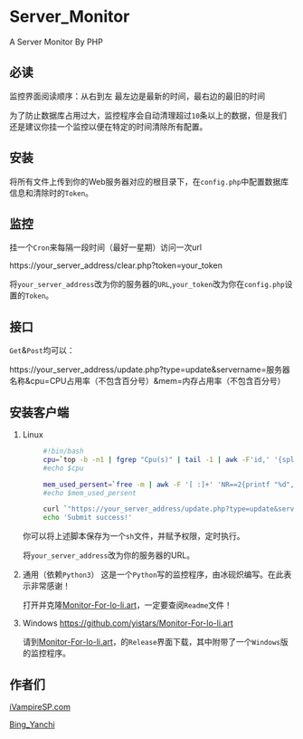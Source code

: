 # Server_Monitor
A Server Monitor By PHP

## 必读
监控界面阅读顺序：从右到左
最左边是最新的时间，最右边的最旧的时间

为了防止数据库占用过大，监控程序会自动清理超过`10`条以上的数据，但是我们还是建议你挂一个监控以便在特定的时间清除所有配置。

## 安装
将所有文件上传到你的Web服务器对应的根目录下，在`config.php`中配置数据库信息和清除时的`Token`。

## 监控
挂一个`Cron`来每隔一段时间（最好一星期）访问一次url

https://your_server_address/clear.php?token=your_token

将`your_server_address`改为你的服务器的`URL`,`your_token`改为你在`config.php`设置的`Token`。

## 接口
`Get`&`Post`均可以：

https://your_server_address/update.php?type=update&servername=服务器名称&cpu=CPU占用率（不包含百分号）&mem=内存占用率（不包含百分号）

## 安装客户端

1. Linux
   ```bash
        #!bin/bash
        cpu=`top -b -n1 | fgrep "Cpu(s)" | tail -1 | awk -F'id,' '{split($1, vs, ","); v=vs[length(vs)]; sub(/\s+/, "", v);sub(/\s+/, "", v); printf "%d", 100-v;}'`
        #echo $cpu

        mem_used_persent=`free -m | awk -F '[ :]+' 'NR==2{printf "%d", ($2-$7)/$2*100}'`
        #echo $mem_used_persent

        curl `"https://your_server_address/update.php?type=update&servername=`hostname`&cpu=$cpu&mem=$mem_used_persent"`
        echo 'Submit success!'
   ```
   你可以将上述脚本保存为一个`sh`文件，并赋予权限，定时执行。

   将`your_server_address`改为你的服务器的URL。


2. 通用（依赖`Python3`）
   这是一个`Python`写的监控程序，由冰砚炽编写。在此表示非常感谢！
   
   打开并克隆[Monitor-For-lo-li.art](https://github.com/yistars/Monitor-For-lo-li.art)，一定要查阅`Readme`文件！

   
3. Windows
   https://github.com/yistars/Monitor-For-lo-li.art

   请到[Monitor-For-lo-li.art](https://github.com/yistars/Monitor-For-lo-li.art)，的`Release`界面下载，其中附带了一个`Windows`版的监控程序。


## 作者们
[iVampireSP.com](https://ivampiresp.com/2020/12/08/%e7%ae%80%e6%98%93%e7%9a%84%e6%9c%8d%e5%8a%a1%e5%99%a8%e7%9b%91%e6%8e%a7%e7%a8%8b%e5%ba%8f%ef%bc%9aserver-monitor.html)


[Bing_Yanchi](https://www.yistars.cn)